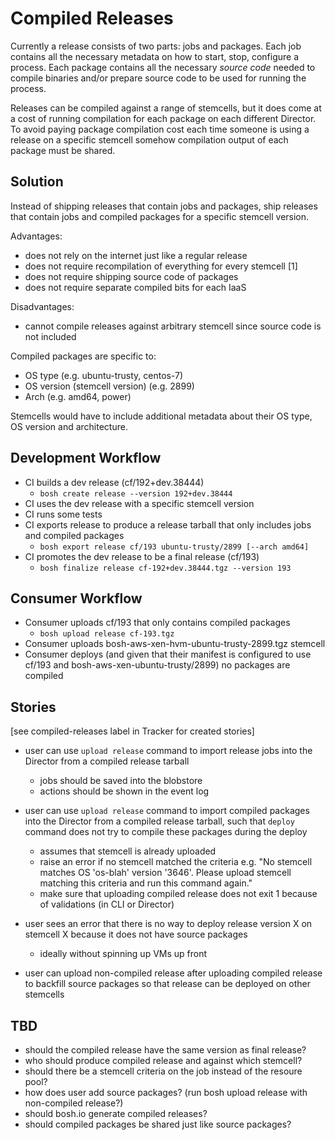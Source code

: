 # Compiled Releases

Currently a release consists of two parts: jobs and packages. Each job contains all the necessary metadata on how to start, stop, configure a process. Each package contains all the necessary *source code* needed to compile binaries and/or prepare source code to be used for running the process.

Releases can be compiled against a range of stemcells, but it does come at a cost of running compilation for each package on each different Director. To avoid paying package compilation cost each time someone is using a release on a specific stemcell somehow compilation output of each package must be shared.

## Solution

Instead of shipping releases that contain jobs and packages, ship releases that contain jobs and compiled packages for a specific stemcell version.

Advantages:

- does not rely on the internet just like a regular release
- does not require recompilation of everything for every stemcell [1]
- does not require shipping source code of packages
- does not require separate compiled bits for each IaaS

Disadvantages:

- cannot compile releases against arbitrary stemcell since source code is not included

Compiled packages are specific to:

- OS type (e.g. ubuntu-trusty, centos-7)
- OS version (stemcell version) (e.g. 2899)
- Arch (e.g. amd64, power)

Stemcells would have to include additional metadata about their OS type, OS version and architecture.

## Development Workflow

- CI builds a dev release (cf/192+dev.38444)
  - `bosh create release --version 192+dev.38444`
- CI uses the dev release with a specific stemcell version
- CI runs some tests
- CI exports release to produce a release tarball that only includes jobs and compiled packages
  - `bosh export release cf/193 ubuntu-trusty/2899 [--arch amd64]`
- CI promotes the dev release to be a final release (cf/193)
  - `bosh finalize release cf-192+dev.38444.tgz --version 193`

## Consumer Workflow

- Consumer uploads cf/193 that only contains compiled packages
  - `bosh upload release cf-193.tgz`
- Consumer uploads bosh-aws-xen-hvm-ubuntu-trusty-2899.tgz stemcell
- Consumer deploys (and given that their manifest is configured to use cf/193 and bosh-aws-xen-ubuntu-trusty/2899) no packages are compiled

## Stories

[see compiled-releases label in Tracker for created stories]

* user can use `upload release` command to import release jobs into the Director from a compiled release tarball
  - jobs should be saved into the blobstore
  - actions should be shown in the event log

* user can use `upload release` command to import compiled packages into the Director from a compiled release tarball, such that `deploy` command does not try to compile these packages during the deploy
  - assumes that stemcell is already uploaded
  - raise an error if no stemcell matched the criteria e.g. "No stemcell matches OS 'os-blah' version '3646'. Please upload stemcell matching this criteria and run this command again."
  - make sure that uploading compiled release does not exit 1 because of validations (in CLI or Director)

* user sees an error that there is no way to deploy release version X on stemcell X because it does not have source packages
  - ideally without spinning up VMs up front

* user can upload non-compiled release after uploading compiled release to backfill source packages so that release can be deployed on other stemcells 


## TBD

- should the compiled release have the same version as final release?
- who should produce compiled release and against which stemcell?
- should there be a stemcell criteria on the job instead of the resoure pool?
- how does user add source packages? (run bosh upload release with non-compiled release?)
- should bosh.io generate compiled releases?
- should compiled packages be shared just like source packages?
